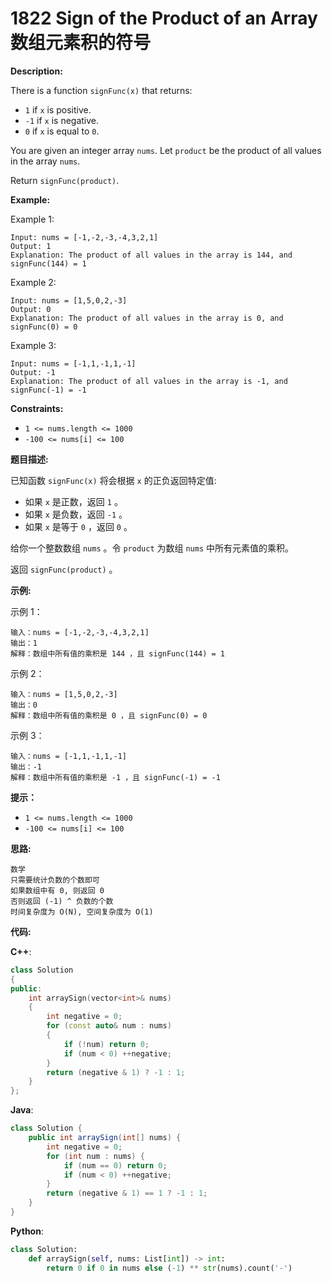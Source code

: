 # 1822 Sign of the Product of an Array 数组元素积的符号

__Description:__

There is a function `signFunc(x)` that returns:

- `1` if `x` is positive.
- `-1` if `x` is negative.
- `0` if `x` is equal to `0`.

You are given an integer array `nums`. Let `product` be the product of all values in the array `nums`.

Return `signFunc(product)`.

__Example:__

Example 1:

```text
Input: nums = [-1,-2,-3,-4,3,2,1]
Output: 1
Explanation: The product of all values in the array is 144, and signFunc(144) = 1
```

Example 2:

```text
Input: nums = [1,5,0,2,-3]
Output: 0
Explanation: The product of all values in the array is 0, and signFunc(0) = 0
```

Example 3:

```text
Input: nums = [-1,1,-1,1,-1]
Output: -1
Explanation: The product of all values in the array is -1, and signFunc(-1) = -1
```

__Constraints:__

- `1 <= nums.length <= 1000`
- `-100 <= nums[i] <= 100`

__题目描述:__

已知函数 `signFunc(x)` 将会根据 `x` 的正负返回特定值:

- 如果 `x` 是正数，返回 `1` 。
- 如果 `x` 是负数，返回 `-1` 。
- 如果 `x` 是等于 `0` ，返回 `0` 。

给你一个整数数组 `nums` 。令 `product` 为数组 `nums` 中所有元素值的乘积。

返回 `signFunc(product)` 。

__示例:__

示例 1：

```text
输入：nums = [-1,-2,-3,-4,3,2,1]
输出：1
解释：数组中所有值的乘积是 144 ，且 signFunc(144) = 1
```

示例 2：

```text
输入：nums = [1,5,0,2,-3]
输出：0
解释：数组中所有值的乘积是 0 ，且 signFunc(0) = 0
```

示例 3：

```text
输入：nums = [-1,1,-1,1,-1]
输出：-1
解释：数组中所有值的乘积是 -1 ，且 signFunc(-1) = -1
```

__提示：__

- `1 <= nums.length <= 1000`
- `-100 <= nums[i] <= 100`

__思路:__

```text
数学
只需要统计负数的个数即可
如果数组中有 0, 则返回 0
否则返回 (-1) ^ 负数的个数
时间复杂度为 O(N), 空间复杂度为 O(1)
```

__代码:__

__C++__:

```C++
class Solution 
{
public:
    int arraySign(vector<int>& nums) 
    {
        int negative = 0;
        for (const auto& num : nums) 
        {
            if (!num) return 0;
            if (num < 0) ++negative;
        }
        return (negative & 1) ? -1 : 1;
    }
};
```

__Java__:

```Java
class Solution {
    public int arraySign(int[] nums) {
        int negative = 0;
        for (int num : nums) {
            if (num == 0) return 0;
            if (num < 0) ++negative;
        }
        return (negative & 1) == 1 ? -1 : 1;
    }
}
```

__Python__:

```Python
class Solution:
    def arraySign(self, nums: List[int]) -> int:
        return 0 if 0 in nums else (-1) ** str(nums).count('-')
```
